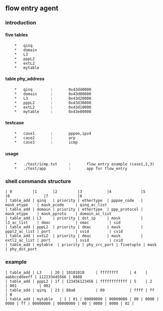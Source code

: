 ## flow entry agent
### introduction
#### five tables
        *   qinq
        *   domain
        *   L3
        *   pppL2
        *   extL2
        *   mytable
#### table phy_address
        *   qinq        :       0x43d40000
        *   domain      :       0x43d00000
        *   L3          :       0x43d20000
        *   pppL2       :       0x43d30000
        *   extL2       :       0x43d10000
        *   mytable     :       0x43e00000
#### testcase
        *   case1       :       pppoe,ipv4
        *   case2       :       arp
        *   case3       :       icmp
#### usage
        *   ./test/icmp.txt     :       flow_entry example (case1,2,3)
        *   ./test/app          :       app for flow_entry
### shell commands structure
    | 0         |1       |2         |3           |4             |5              |6               |7             |8
    | table_add | qinq   | priority | ethertype  | pppoe_code   | mask_etype    | mask_pcode     | qinq_ac_list
    | table_add | domain | priority | ethertype  | ppp_protocol | mask_etype    | mask_pproto    | domain_ac_list
    | table_add | L3     | priority | dst_ip     | mask         | l3_ac_list    | dmac           | smac         | sid
    | table_add | pppL2  | priority | dmac       | mask         | pppl2_ac_list | port           | svid         | cvid
    | table_add | extL2  | priority | dmac       | mask         | extl2_ac_list | port           | svid         | cvid
    | table_add | mytable  | priority | phy_src_port | fivetuple | mask         | phy_dst_port

### example

    | table_add | L3    | 20 | 10101010     | ffffffff     | 4    | aabbccddeeff | 112233445566 | 8888
    | table_add | pppL2 | 1f | 123456123456 | ffffffffffff | 5    | 2            | 001          | 002
    | table_add | qinq  | 23 | 88a8         | 09           | ffff | ff           | 0
    | table_add | mytable   | 1 | 01 | 00000000 | 00000000 | 00 | 0000 | 0000 | ff | 00000000 | 00000000 | 00 | 0000 | 0000 | 02 |

